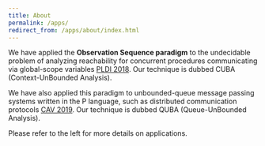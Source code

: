 ```yaml
---
title: About
permalink: /apps/
redirect_from: /apps/about/index.html
---
```

We have applied the <b>Observation Sequence paradigm</b> to the undecidable problem of analyzing reachability for concurrent procedures communicating via global-scope variables [PLDI 2018](https://conf.researchr.org/home/pldi-2018). Our technique is dubbed CUBA (Context-UnBounded Analysis).


We have also applied this paradigm to unbounded-queue message passing systems written in the P language, such as distributed communication protocols [CAV 2019](http://i-cav.org/2019/). Our technique is dubbed QUBA (Queue-UnBounded Analysis). 

Please refer to the left for more details on applications.
